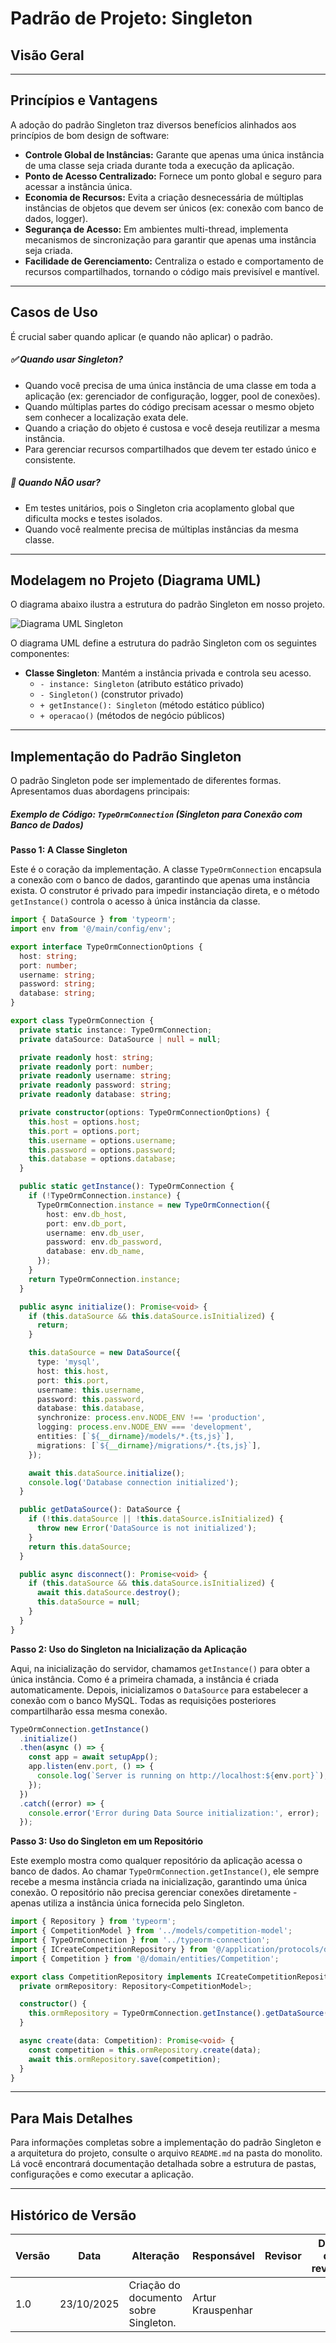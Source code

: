 # Padrão de Projeto: Singleton

## Visão Geral

---

## Princípios e Vantagens

A adoção do padrão Singleton traz diversos benefícios alinhados aos princípios de bom design de software:

- **Controle Global de Instâncias:** Garante que apenas uma única instância de uma classe seja criada durante toda a execução da aplicação.
- **Ponto de Acesso Centralizado:** Fornece um ponto global e seguro para acessar a instância única.
- **Economia de Recursos:** Evita a criação desnecessária de múltiplas instâncias de objetos que devem ser únicos (ex: conexão com banco de dados, logger).
- **Segurança de Acesso:** Em ambientes multi-thread, implementa mecanismos de sincronização para garantir que apenas uma instância seja criada.
- **Facilidade de Gerenciamento:** Centraliza o estado e comportamento de recursos compartilhados, tornando o código mais previsível e mantível.

---

## Casos de Uso

É crucial saber quando aplicar (e quando não aplicar) o padrão.

##### ✅ Quando usar Singleton?

- Quando você precisa de uma única instância de uma classe em toda a aplicação (ex: gerenciador de configuração, logger, pool de conexões).
- Quando múltiplas partes do código precisam acessar o mesmo objeto sem conhecer a localização exata dele.
- Quando a criação do objeto é custosa e você deseja reutilizar a mesma instância.
- Para gerenciar recursos compartilhados que devem ter estado único e consistente.

##### 🚫 Quando NÃO usar?

- Em testes unitários, pois o Singleton cria acoplamento global que dificulta mocks e testes isolados.
- Quando você realmente precisa de múltiplas instâncias da mesma classe.

---

## Modelagem no Projeto (Diagrama UML)

O diagrama abaixo ilustra a estrutura do padrão Singleton em nosso projeto.

![Diagrama UML Singleton](../assets/Singleton.drawio.png)

O diagrama UML define a estrutura do padrão Singleton com os seguintes componentes:

- **Classe Singleton**: Mantém a instância privada e controla seu acesso.
  - `- instance: Singleton` (atributo estático privado)
  - `- Singleton()` (construtor privado)
  - `+ getInstance(): Singleton` (método estático público)
  - `+ operacao()` (métodos de negócio públicos)

---

## Implementação do Padrão Singleton

O padrão Singleton pode ser implementado de diferentes formas. Apresentamos duas abordagens principais:

##### Exemplo de Código: `TypeOrmConnection` (Singleton para Conexão com Banco de Dados)

**Passo 1: A Classe Singleton**

Este é o coração da implementação. A classe `TypeOrmConnection` encapsula a conexão com o banco de dados, garantindo que apenas uma instância exista. O construtor é privado para impedir instanciação direta, e o método `getInstance()` controla o acesso à única instância da classe.

```typescript
import { DataSource } from 'typeorm';
import env from '@/main/config/env';

export interface TypeOrmConnectionOptions {
  host: string;
  port: number;
  username: string;
  password: string;
  database: string;
}

export class TypeOrmConnection {
  private static instance: TypeOrmConnection;
  private dataSource: DataSource | null = null;

  private readonly host: string;
  private readonly port: number;
  private readonly username: string;
  private readonly password: string;
  private readonly database: string;

  private constructor(options: TypeOrmConnectionOptions) {
    this.host = options.host;
    this.port = options.port;
    this.username = options.username;
    this.password = options.password;
    this.database = options.database;
  }

  public static getInstance(): TypeOrmConnection {
    if (!TypeOrmConnection.instance) {
      TypeOrmConnection.instance = new TypeOrmConnection({
        host: env.db_host,
        port: env.db_port,
        username: env.db_user,
        password: env.db_password,
        database: env.db_name,
      });
    }
    return TypeOrmConnection.instance;
  }

  public async initialize(): Promise<void> {
    if (this.dataSource && this.dataSource.isInitialized) {
      return;
    }

    this.dataSource = new DataSource({
      type: 'mysql',
      host: this.host,
      port: this.port,
      username: this.username,
      password: this.password,
      database: this.database,
      synchronize: process.env.NODE_ENV !== 'production',
      logging: process.env.NODE_ENV === 'development',
      entities: [`${__dirname}/models/*.{ts,js}`],
      migrations: [`${__dirname}/migrations/*.{ts,js}`],
    });

    await this.dataSource.initialize();
    console.log('Database connection initialized');
  }

  public getDataSource(): DataSource {
    if (!this.dataSource || !this.dataSource.isInitialized) {
      throw new Error('DataSource is not initialized');
    }
    return this.dataSource;
  }

  public async disconnect(): Promise<void> {
    if (this.dataSource && this.dataSource.isInitialized) {
      await this.dataSource.destroy();
      this.dataSource = null;
    }
  }
}
```

**Passo 2: Uso do Singleton na Inicialização da Aplicação**

Aqui, na inicialização do servidor, chamamos `getInstance()` para obter a única instância. Como é a primeira chamada, a instância é criada automaticamente. Depois, inicializamos o `DataSource` para estabelecer a conexão com o banco MySQL. Todas as requisições posteriores compartilharão essa mesma conexão.

```typescript
TypeOrmConnection.getInstance()
  .initialize()
  .then(async () => {
    const app = await setupApp();
    app.listen(env.port, () => {
      console.log(`Server is running on http://localhost:${env.port}`);
    });
  })
  .catch((error) => {
    console.error('Error during Data Source initialization:', error);
  });
```

**Passo 3: Uso do Singleton em um Repositório**

Este exemplo mostra como qualquer repositório da aplicação acessa o banco de dados. Ao chamar `TypeOrmConnection.getInstance()`, ele sempre recebe a mesma instância criada na inicialização, garantindo uma única conexão. O repositório não precisa gerenciar conexões diretamente - apenas utiliza a instância única fornecida pelo Singleton.

```typescript
import { Repository } from 'typeorm';
import { CompetitionModel } from '../models/competition-model';
import { TypeOrmConnection } from '../typeorm-connection';
import { ICreateCompetitionRepository } from '@/application/protocols/db/create-competition-repository';
import { Competition } from '@/domain/entities/Competition';

export class CompetitionRepository implements ICreateCompetitionRepository {
  private ormRepository: Repository<CompetitionModel>;

  constructor() {
    this.ormRepository = TypeOrmConnection.getInstance().getDataSource().getRepository(CompetitionModel);
  }

  async create(data: Competition): Promise<void> {
    const competition = this.ormRepository.create(data);
    await this.ormRepository.save(competition);
  }
}
```

---

## Para Mais Detalhes

Para informações completas sobre a implementação do padrão Singleton e a arquitetura do projeto, consulte o arquivo `README.md` na pasta do monolito. Lá você encontrará documentação detalhada sobre a estrutura de pastas, configurações e como executar a aplicação.

---

## Histórico de Versão

| Versão | Data       | Alteração                             | Responsável       | Revisor | Data de revisão |
| ------ | ---------- | ------------------------------------- | ----------------- | ------- | --------------- |
| 1.0    | 23/10/2025 | Criação do documento sobre Singleton. | Artur Krauspenhar |         |                 |
